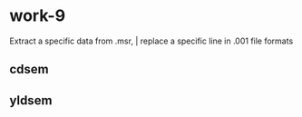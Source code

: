 # work-9
Extract a specific data from .msr, | replace a specific line in .001 file formats

## cdsem

## yldsem
